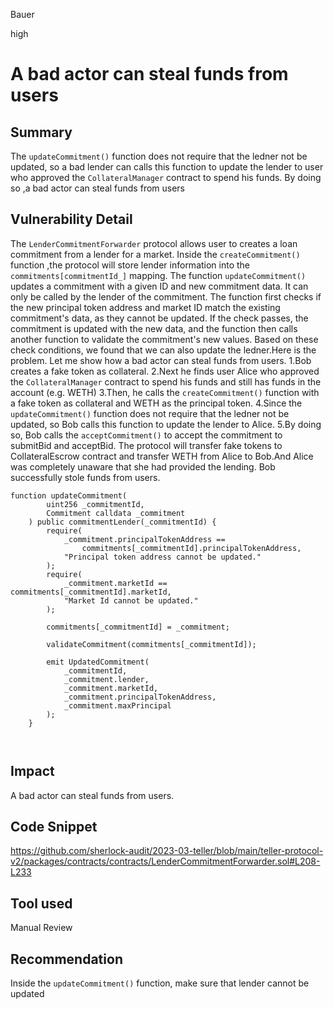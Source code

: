 Bauer

high

# A bad actor can steal funds from users

## Summary
The `updateCommitment()` function does not require that the ledner not be updated, so a bad lender can calls this function to update the lender to user who approved the `CollateralManager` contract to spend his funds. By  doing so ,a bad actor can steal funds from users

## Vulnerability Detail
The `LenderCommitmentForwarder` protocol allows user to creates a loan commitment from a lender for a market. Inside the `createCommitment()` function ,the protocol will  store lender information into the `commitments[commitmentId_]` mapping.
The function  `updateCommitment()` updates a commitment with a given ID and new commitment data. It can only be called by the lender of the commitment. The function first checks if the new principal token address and market ID match the existing commitment's data, as they cannot be updated. If the check passes, the commitment is updated with the new data, and the function then calls another function to validate the commitment's new values. Based on these check conditions, we found that we can also update the ledner.Here is the problem. Let me show how a bad actor can steal funds from users.
1.Bob creates a fake token as collateral.
2.Next he finds user Alice who approved the `CollateralManager` contract to spend his funds and still has funds in the account (e.g. WETH)
3.Then, he calls the `createCommitment()` function with a fake token as collateral and WETH as the principal token.
4.Since the `updateCommitment()` function does not require that the ledner not be updated, so Bob calls this function to update the lender to Alice.
5.By doing so, Bob calls the `acceptCommitment()` to accept the commitment to submitBid and acceptBid. The protocol will transfer fake tokens to CollateralEscrow contract and transfer WETH from Alice to Bob.And Alice was completely unaware that she had provided the lending.
Bob successfully stole funds from users.
```solidity
function updateCommitment(
        uint256 _commitmentId,
        Commitment calldata _commitment
    ) public commitmentLender(_commitmentId) {
        require(
            _commitment.principalTokenAddress ==
                commitments[_commitmentId].principalTokenAddress,
            "Principal token address cannot be updated."
        );
        require(
            _commitment.marketId == commitments[_commitmentId].marketId,
            "Market Id cannot be updated."
        );

        commitments[_commitmentId] = _commitment;

        validateCommitment(commitments[_commitmentId]);

        emit UpdatedCommitment(
            _commitmentId,
            _commitment.lender,
            _commitment.marketId,
            _commitment.principalTokenAddress,
            _commitment.maxPrincipal
        );
    }



```
## Impact
A bad actor can steal funds from users.

## Code Snippet
https://github.com/sherlock-audit/2023-03-teller/blob/main/teller-protocol-v2/packages/contracts/contracts/LenderCommitmentForwarder.sol#L208-L233
## Tool used

Manual Review

## Recommendation
Inside the `updateCommitment()` function, make sure that lender cannot be updated 
